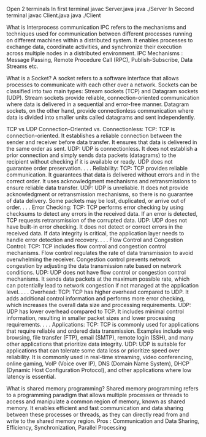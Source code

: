 Open 2 terminals 
In first terminal 
    javac Server.java
    java ./Server
In Second terminal 
    javac Client.java
    java ./Client

What is Interprocess communication 
    IPC refers to the mechanisms and techniques used for communication between different processes running on different machines within a distributed system. It enables processes to exchange data, coordinate activities, and synchronize their execution across multiple nodes in a distributed environment.
    IPC Mechanisms : Message Passing, Remote Procedure Call (RPC), Publish-Subscribe, Data Streams etc.

What is a Socket? 
    A socket refers to a software interface that allows processes to communicate with each other over a network.
    Sockets can be classified into two main types: Stream sockets (TCP) and Datagram sockets (UDP). Stream sockets provide reliable, connection-oriented communication where data is delivered in a sequential and error-free manner. Datagram sockets, on the other hand, provide connectionless communication where data is divided into smaller units called datagrams and sent independently.

TCP vs UDP
    Connection-Oriented vs. Connectionless:
    TCP: TCP is connection-oriented. It establishes a reliable connection between the sender and receiver before data transfer. It ensures that data is delivered in the same order as sent.
    UDP: UDP is connectionless. It does not establish a prior connection and simply sends data packets (datagrams) to the recipient without checking if it is available or ready. UDP does not guarantee order preservation.
    .
    .
    .
    Reliability:
    TCP: TCP provides reliable communication. It guarantees that data is delivered without errors and in the correct order. It uses acknowledgment mechanisms and retransmissions to ensure reliable data transfer.
    UDP: UDP is unreliable. It does not provide acknowledgment or retransmission mechanisms, so there is no guarantee of data delivery. Some packets may be lost, duplicated, or arrive out of order.
    .
    .
    .
    Error Checking:
    TCP: TCP performs error checking by using checksums to detect any errors in the received data. If an error is detected, TCP requests retransmission of the corrupted data.
    UDP: UDP does not have built-in error checking. It does not detect or correct errors in the received data. If data integrity is critical, the application layer needs to handle error detection and recovery.
    .
    .
    .
    Flow Control and Congestion Control:
    TCP: TCP includes flow control and congestion control mechanisms. Flow control regulates the rate of data transmission to avoid overwhelming the receiver. Congestion control prevents network congestion by adjusting the data transmission rate based on network conditions.
    UDP: UDP does not have flow control or congestion control mechanisms. It sends data packets at the maximum possible rate, which can potentially lead to network congestion if not managed at the application level.
    .
    .
    .
    Overhead:
    TCP: TCP has higher overhead compared to UDP. It adds additional control information and performs more error checking, which increases the overall data size and processing requirements.
    UDP: UDP has lower overhead compared to TCP. It includes minimal control information, resulting in smaller packet sizes and lower processing requirements.
    .
    .
    .
    Applications:
    TCP: TCP is commonly used for applications that require reliable and ordered data transmission. Examples include web browsing, file transfer (FTP), email (SMTP), remote login (SSH), and many other applications that prioritize data integrity.
    UDP: UDP is suitable for applications that can tolerate some data loss or prioritize speed over reliability. It is commonly used in real-time streaming, video conferencing, online gaming, VoIP (Voice over IP), DNS (Domain Name System), DHCP (Dynamic Host Configuration Protocol), and other applications where low latency is essential.



What is shared memory programming?
    Shared memory programming refers to a programming paradigm that allows multiple processes or threads to access and manipulate a common region of memory, known as shared memory. It enables efficient and fast communication and data sharing between these processes or threads, as they can directly read from and write to the shared memory region. 
    Pros : Communication and Data Sharing, Efficiency, Synchronization, Parallel Processing

